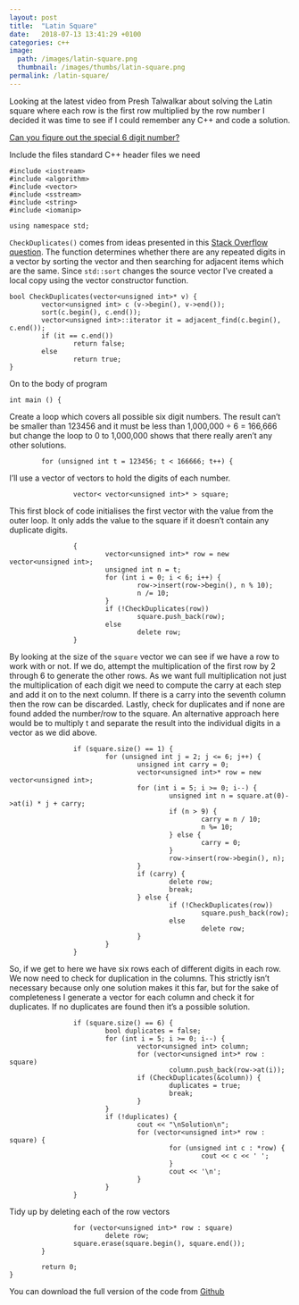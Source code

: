 ```yaml
---
layout: post
title:  "Latin Square"
date:   2018-07-13 13:41:29 +0100
categories: c++
image:
  path: /images/latin-square.png
  thumbnail: /images/thumbs/latin-square.png
permalink: /latin-square/
---
```

Looking at the latest video from Presh Talwalkar about solving the Latin square where each row is the first row multiplied by the row number I decided it was time to see if I could remember any C++ and code a solution.

[Can you fiqure out the special 6 digit number?](https://youtu.be/KXOjtmNUSH0)

Include the files standard C++ header files we need

    #include <iostream>
    #include <algorithm>
    #include <vector>
    #include <sstream>
    #include <string>
    #include <iomanip>

    using namespace std;

`CheckDuplicates()` comes from ideas presented in this [Stack Overflow question](https://stackoverflow.com/questions/2860634/checking-for-duplicates-in-a-vector). The function determines whether there are any repeated digits in a vector by sorting the vector and then searching for adjacent items which are the same. Since `std::sort` changes the source vector I’ve created a local copy using the vector constructor function.

    bool CheckDuplicates(vector<unsigned int>* v) {
            vector<unsigned int> c (v->begin(), v->end());
            sort(c.begin(), c.end());
            vector<unsigned int>::iterator it = adjacent_find(c.begin(), c.end());
            if (it == c.end())
                    return false;
            else
                    return true;
    }

On to the body of program

    int main () {

Create a loop which covers all possible six digit numbers. The result can’t be smaller than 123456 and it must be less than 1,000,000 ÷ 6 = 166,666 but change the loop to 0 to 1,000,000 shows that there really aren’t any other solutions.

            for (unsigned int t = 123456; t < 166666; t++) {

I’ll use a vector of vectors to hold the digits of each number.

                    vector< vector<unsigned int>* > square;

This first block of code initialises the first vector with the value from the outer loop. It only adds the value to the square if it doesn’t contain any duplicate digits.

                    {
                            vector<unsigned int>* row = new vector<unsigned int>;
                            unsigned int n = t;
                            for (int i = 0; i < 6; i++) {
                                    row->insert(row->begin(), n % 10);
                                    n /= 10;
                            }
                            if (!CheckDuplicates(row))
                                    square.push_back(row);
                            else
                                    delete row;
                    }

By looking at the size of the `square` vector we can see if we have a row to work with or not. If we do, attempt the multiplication of the first row by 2 through 6 to generate the other rows. As we want full multiplication not just the multiplication of each digit we need to compute the carry at each step and add it on to the next column. If there is a carry into the seventh column then the row can be discarded. Lastly, check for duplicates and if none are found added the number/row to the square. An alternative approach here would be to multiply t and separate the result into the individual digits in a vector as we did above.

                    if (square.size() == 1) {
                            for (unsigned int j = 2; j <= 6; j++) {
                                    unsigned int carry = 0;
                                    vector<unsigned int>* row = new vector<unsigned int>;
                                    for (int i = 5; i >= 0; i--) {
                                            unsigned int n = square.at(0)->at(i) * j + carry;
                                            if (n > 9) {
                                                    carry = n / 10;
                                                    n %= 10;
                                            } else {
                                                    carry = 0;
                                            }
                                            row->insert(row->begin(), n);
                                    }
                                    if (carry) {
                                            delete row;
                                            break;
                                    } else {
                                            if (!CheckDuplicates(row))
                                                    square.push_back(row);
                                            else
                                                    delete row;
                                    }
                            }
                    }

So, if we get to here we have six rows each of different digits in each row. We now need to check for duplication in the columns. This strictly isn’t necessary because only one solution makes it this far, but for the sake of completeness I generate a vector for each column and check it for duplicates. If no duplicates are found then it’s a possible solution.

                    if (square.size() == 6) {
                            bool duplicates = false;
                            for (int i = 5; i >= 0; i--) {
                                    vector<unsigned int> column;
                                    for (vector<unsigned int>* row : square)
                                            column.push_back(row->at(i));
                                    if (CheckDuplicates(&column)) {
                                            duplicates = true;
                                            break;
                                    }
                            }
                            if (!duplicates) {
                                    cout << "\nSolution\n";
                                    for (vector<unsigned int>* row : square) {
                                            for (unsigned int c : *row) {
                                                    cout << c << ' ';
                                            }
                                            cout << '\n';
                                    }
                            }
                    }

Tidy up by deleting each of the row vectors

                    for (vector<unsigned int>* row : square)
                            delete row;
                    square.erase(square.begin(), square.end());
            }

            return 0;
    }

You can download the full version of the code from [Github](https://github.com/mtelvers/LatinSquare)
